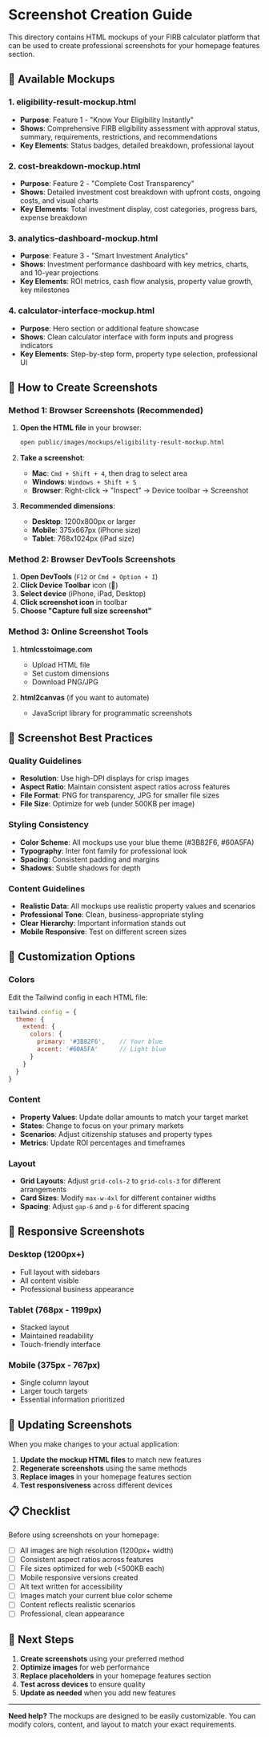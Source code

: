 # Screenshot Creation Guide

This directory contains HTML mockups of your FIRB calculator platform that can be used to create professional screenshots for your homepage features section.

## 📁 Available Mockups

### 1. **eligibility-result-mockup.html**
- **Purpose**: Feature 1 - "Know Your Eligibility Instantly"
- **Shows**: Comprehensive FIRB eligibility assessment with approval status, summary, requirements, restrictions, and recommendations
- **Key Elements**: Status badges, detailed breakdown, professional layout

### 2. **cost-breakdown-mockup.html**
- **Purpose**: Feature 2 - "Complete Cost Transparency" 
- **Shows**: Detailed investment cost breakdown with upfront costs, ongoing costs, and visual charts
- **Key Elements**: Total investment display, cost categories, progress bars, expense breakdown

### 3. **analytics-dashboard-mockup.html**
- **Purpose**: Feature 3 - "Smart Investment Analytics"
- **Shows**: Investment performance dashboard with key metrics, charts, and 10-year projections
- **Key Elements**: ROI metrics, cash flow analysis, property value growth, key milestones

### 4. **calculator-interface-mockup.html**
- **Purpose**: Hero section or additional feature showcase
- **Shows**: Clean calculator interface with form inputs and progress indicators
- **Key Elements**: Step-by-step form, property type selection, professional UI

## 🎯 How to Create Screenshots

### Method 1: Browser Screenshots (Recommended)

1. **Open the HTML file** in your browser:
   ```bash
   open public/images/mockups/eligibility-result-mockup.html
   ```

2. **Take a screenshot**:
   - **Mac**: `Cmd + Shift + 4`, then drag to select area
   - **Windows**: `Windows + Shift + S`
   - **Browser**: Right-click → "Inspect" → Device toolbar → Screenshot

3. **Recommended dimensions**:
   - **Desktop**: 1200x800px or larger
   - **Mobile**: 375x667px (iPhone size)
   - **Tablet**: 768x1024px (iPad size)

### Method 2: Browser DevTools Screenshots

1. **Open DevTools** (`F12` or `Cmd + Option + I`)
2. **Click Device Toolbar** icon (📱)
3. **Select device** (iPhone, iPad, Desktop)
4. **Click screenshot icon** in toolbar
5. **Choose "Capture full size screenshot"**

### Method 3: Online Screenshot Tools

1. **htmlcsstoimage.com**
   - Upload HTML file
   - Set custom dimensions
   - Download PNG/JPG

2. **html2canvas** (if you want to automate)
   - JavaScript library for programmatic screenshots

## 📸 Screenshot Best Practices

### Quality Guidelines
- **Resolution**: Use high-DPI displays for crisp images
- **Aspect Ratio**: Maintain consistent aspect ratios across features
- **File Format**: PNG for transparency, JPG for smaller file sizes
- **File Size**: Optimize for web (under 500KB per image)

### Styling Consistency
- **Color Scheme**: All mockups use your blue theme (#3B82F6, #60A5FA)
- **Typography**: Inter font family for professional look
- **Spacing**: Consistent padding and margins
- **Shadows**: Subtle shadows for depth

### Content Guidelines
- **Realistic Data**: All mockups use realistic property values and scenarios
- **Professional Tone**: Clean, business-appropriate styling
- **Clear Hierarchy**: Important information stands out
- **Mobile Responsive**: Test on different screen sizes

## 🎨 Customization Options

### Colors
Edit the Tailwind config in each HTML file:
```javascript
tailwind.config = {
  theme: {
    extend: {
      colors: {
        primary: '#3B82F6',    // Your blue
        accent: '#60A5FA'      // Light blue
      }
    }
  }
}
```

### Content
- **Property Values**: Update dollar amounts to match your target market
- **States**: Change to focus on your primary markets
- **Scenarios**: Adjust citizenship statuses and property types
- **Metrics**: Update ROI percentages and timeframes

### Layout
- **Grid Layouts**: Adjust `grid-cols-2` to `grid-cols-3` for different arrangements
- **Card Sizes**: Modify `max-w-4xl` for different container widths
- **Spacing**: Adjust `gap-6` and `p-6` for different spacing

## 📱 Responsive Screenshots

### Desktop (1200px+)
- Full layout with sidebars
- All content visible
- Professional business appearance

### Tablet (768px - 1199px)
- Stacked layout
- Maintained readability
- Touch-friendly interface

### Mobile (375px - 767px)
- Single column layout
- Larger touch targets
- Essential information prioritized

## 🔄 Updating Screenshots

When you make changes to your actual application:

1. **Update the mockup HTML files** to match new features
2. **Regenerate screenshots** using the same methods
3. **Replace images** in your homepage features section
4. **Test responsiveness** across different devices

## 📋 Checklist

Before using screenshots on your homepage:

- [ ] All images are high resolution (1200px+ width)
- [ ] Consistent aspect ratios across features
- [ ] File sizes optimized for web (<500KB each)
- [ ] Mobile responsive versions created
- [ ] Alt text written for accessibility
- [ ] Images match your current blue color scheme
- [ ] Content reflects realistic scenarios
- [ ] Professional, clean appearance

## 🚀 Next Steps

1. **Create screenshots** using your preferred method
2. **Optimize images** for web performance
3. **Replace placeholders** in your homepage features section
4. **Test across devices** to ensure quality
5. **Update as needed** when you add new features

---

**Need help?** The mockups are designed to be easily customizable. You can modify colors, content, and layout to match your exact requirements.



